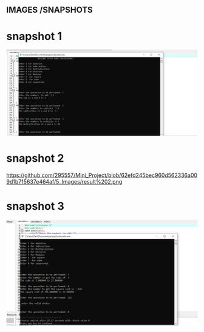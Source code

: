 ## IMAGES /SNAPSHOTS
# snapshot 1
![Banner](https://github.com/295557/Mini_Project/blob/main/5_Images/result1.png)
# snapshot 2

https://github.com/295557/Mini_Project/blob/62efd245bec960d562336a009d1b715637e464af/5_Images/result%202.png
# snapshot 3
![Banner](https://github.com/295557/Mini_Project/blob/main/5_Images/result3.png)
